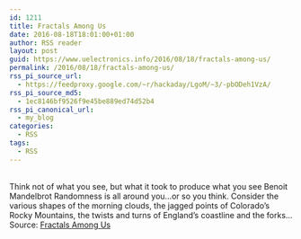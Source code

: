 ```yaml
---
id: 1211
title: Fractals Among Us
date: 2016-08-18T18:01:00+01:00
author: RSS reader
layout: post
guid: https://www.uelectronics.info/2016/08/18/fractals-among-us/
permalink: /2016/08/18/fractals-among-us/
rss_pi_source_url:
  - https://feedproxy.google.com/~r/hackaday/LgoM/~3/-pbODeh1VzA/
rss_pi_source_md5:
  - 1ec8146bf9526f9e45be889ed74d52b4
rss_pi_canonical_url:
  - my_blog
categories:
  - RSS
tags:
  - RSS
---
```

&#013;  
Think not of what you see, but what it took to produce what you see Benoit Mandelbrot Randomness is all around you…or so you think. Consider the various shapes of the morning clouds, the jagged points of Colorado’s Rocky Mountains, the twists and turns of England’s coastline and the forks…&#013;  
Source: <a href="https://feedproxy.google.com/~r/hackaday/LgoM/~3/-pbODeh1VzA/" target="_blank">Fractals Among Us</a>